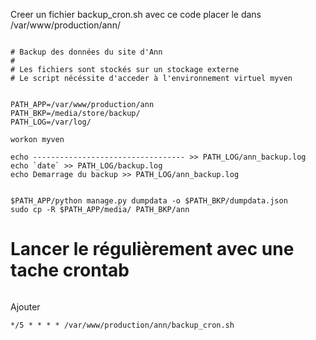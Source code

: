 

Creer un fichier backup_cron.sh avec ce code
placer le dans /var/www/production/ann/

```#! /bin/sh

# Backup des données du site d'Ann
#
# Les fichiers sont stockés sur un stockage externe
# Le script nécéssite d'acceder à l'environnement virtuel myven


PATH_APP=/var/www/production/ann
PATH_BKP=/media/store/backup/
PATH_LOG=/var/log/

workon myven

echo ---------------------------------- >> PATH_LOG/ann_backup.log
echo `date` >> PATH_LOG/backup.log
echo Demarrage du backup >> PATH_LOG/ann_backup.log


$PATH_APP/python manage.py dumpdata -o $PATH_BKP/dumpdata.json
sudo cp -R $PATH_APP/media/ PATH_BKP/ann
```

# Lancer le régulièrement avec une tache crontab 


```crontab -e
```
Ajouter  
```
*/5 * * * * /var/www/production/ann/backup_cron.sh
```
